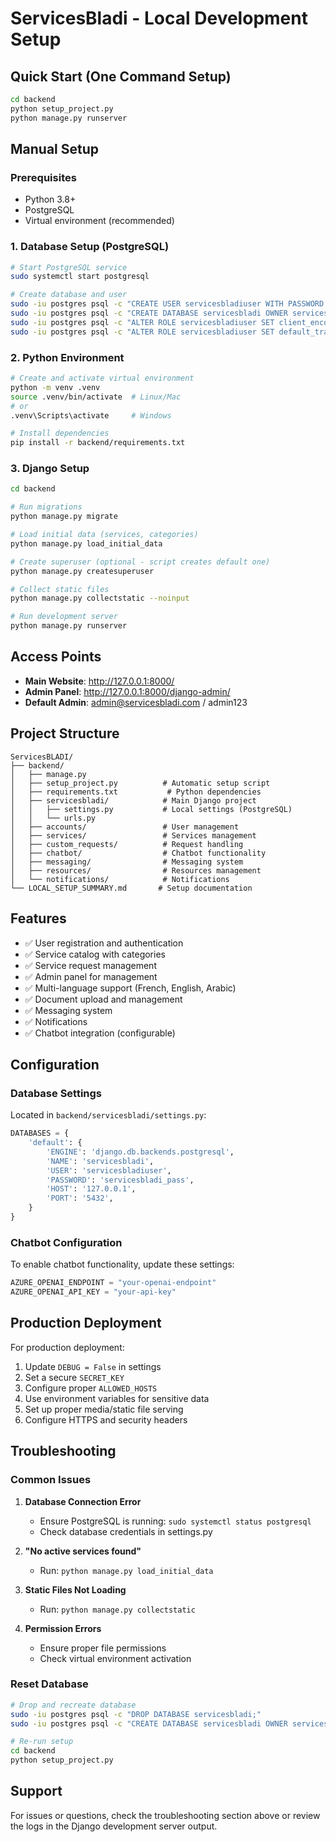 # ServicesBladi - Local Development Setup

## Quick Start (One Command Setup)

```bash
cd backend
python setup_project.py
python manage.py runserver
```

## Manual Setup

### Prerequisites
- Python 3.8+
- PostgreSQL
- Virtual environment (recommended)

### 1. Database Setup (PostgreSQL)
```bash
# Start PostgreSQL service
sudo systemctl start postgresql

# Create database and user
sudo -iu postgres psql -c "CREATE USER servicesbladiuser WITH PASSWORD 'servicesbladi_pass';"
sudo -iu postgres psql -c "CREATE DATABASE servicesbladi OWNER servicesbladiuser;"
sudo -iu postgres psql -c "ALTER ROLE servicesbladiuser SET client_encoding TO 'utf8';"
sudo -iu postgres psql -c "ALTER ROLE servicesbladiuser SET default_transaction_isolation TO 'read committed';"
```

### 2. Python Environment
```bash
# Create and activate virtual environment
python -m venv .venv
source .venv/bin/activate  # Linux/Mac
# or
.venv\Scripts\activate     # Windows

# Install dependencies
pip install -r backend/requirements.txt
```

### 3. Django Setup
```bash
cd backend

# Run migrations
python manage.py migrate

# Load initial data (services, categories)
python manage.py load_initial_data

# Create superuser (optional - script creates default one)
python manage.py createsuperuser

# Collect static files
python manage.py collectstatic --noinput

# Run development server
python manage.py runserver
```

## Access Points

- **Main Website**: http://127.0.0.1:8000/
- **Admin Panel**: http://127.0.0.1:8000/django-admin/
- **Default Admin**: admin@servicesbladi.com / admin123

## Project Structure

```
ServicesBLADI/
├── backend/
│   ├── manage.py
│   ├── setup_project.py          # Automatic setup script
│   ├── requirements.txt           # Python dependencies
│   ├── servicesbladi/            # Main Django project
│   │   ├── settings.py           # Local settings (PostgreSQL)
│   │   └── urls.py
│   ├── accounts/                 # User management
│   ├── services/                 # Services management
│   ├── custom_requests/          # Request handling
│   ├── chatbot/                  # Chatbot functionality
│   ├── messaging/                # Messaging system
│   ├── resources/                # Resources management
│   └── notifications/            # Notifications
└── LOCAL_SETUP_SUMMARY.md       # Setup documentation
```

## Features

- ✅ User registration and authentication
- ✅ Service catalog with categories
- ✅ Service request management
- ✅ Admin panel for management
- ✅ Multi-language support (French, English, Arabic)
- ✅ Document upload and management
- ✅ Messaging system
- ✅ Notifications
- ✅ Chatbot integration (configurable)

## Configuration

### Database Settings
Located in `backend/servicesbladi/settings.py`:
```python
DATABASES = {
    'default': {
        'ENGINE': 'django.db.backends.postgresql',
        'NAME': 'servicesbladi',
        'USER': 'servicesbladiuser',
        'PASSWORD': 'servicesbladi_pass',
        'HOST': '127.0.0.1',
        'PORT': '5432',
    }
}
```

### Chatbot Configuration
To enable chatbot functionality, update these settings:
```python
AZURE_OPENAI_ENDPOINT = "your-openai-endpoint"
AZURE_OPENAI_API_KEY = "your-api-key"
```

## Production Deployment

For production deployment:

1. Update `DEBUG = False` in settings
2. Set a secure `SECRET_KEY`
3. Configure proper `ALLOWED_HOSTS`
4. Use environment variables for sensitive data
5. Set up proper media/static file serving
6. Configure HTTPS and security headers

## Troubleshooting

### Common Issues

1. **Database Connection Error**
   - Ensure PostgreSQL is running: `sudo systemctl status postgresql`
   - Check database credentials in settings.py

2. **"No active services found"**
   - Run: `python manage.py load_initial_data`

3. **Static Files Not Loading**
   - Run: `python manage.py collectstatic`

4. **Permission Errors**
   - Ensure proper file permissions
   - Check virtual environment activation

### Reset Database
```bash
# Drop and recreate database
sudo -iu postgres psql -c "DROP DATABASE servicesbladi;"
sudo -iu postgres psql -c "CREATE DATABASE servicesbladi OWNER servicesbladiuser;"

# Re-run setup
cd backend
python setup_project.py
```

## Support

For issues or questions, check the troubleshooting section above or review the logs in the Django development server output.
